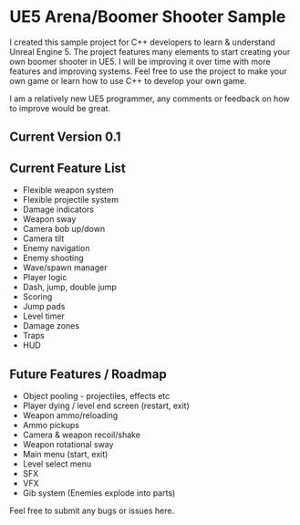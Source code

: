 # UE5 Arena/Boomer Shooter Sample
I created this sample project for C++ developers to learn & understand Unreal Engine 5. The project features many elements to start creating your own boomer shooter in UE5. I will be improving it over time with more features and improving systems. Feel free to use the project to make your own game or learn how to use C++ to develop your own game.

I am a relatively new UE5 programmer, any comments or feedback on how to improve would be great. 

## Current Version 0.1

## Current Feature List
- Flexible weapon system
- Flexible projectile system
- Damage indicators
- Weapon sway
- Camera bob up/down
- Camera tilt
- Enemy navigation
- Enemy shooting
- Wave/spawn manager
- Player logic
- Dash, jump, double jump
- Scoring
- Jump pads
- Level timer
- Damage zones
- Traps
- HUD

## Future Features / Roadmap
- Object pooling - projectiles, effects etc
- Player dying / level end screen (restart, exit)
- Weapon ammo/reloading
- Ammo pickups
- Camera & weapon recoil/shake
- Weapon rotational sway
- Main menu (start, exit)
- Level select menu
- SFX
- VFX
- Gib system (Enemies explode into parts)

Feel free to submit any bugs or issues here.
